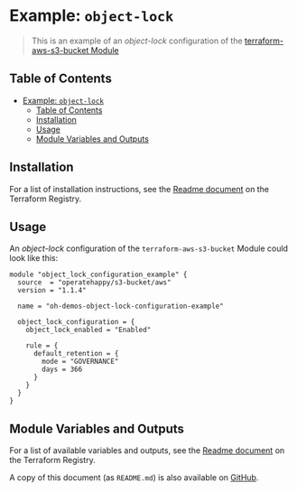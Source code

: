 # Example: `object-lock`

> This is an example of an _object-lock_ configuration of the [terraform-aws-s3-bucket Module](https://registry.terraform.io/modules/operatehappy/s3-bucket/)

## Table of Contents

- [Example: `object-lock`](#example-object-lock)
  - [Table of Contents](#table-of-contents)
  - [Installation](#installation)
  - [Usage](#usage)
  - [Module Variables and Outputs](#module-variables-and-outputs)

## Installation

For a list of installation instructions, see the [Readme document](https://registry.terraform.io/modules/operatehappy/s3-bucket/) on the Terraform Registry.

## Usage

An _object-lock_ configuration of the `terraform-aws-s3-bucket` Module could look like this:

```hcl
module "object_lock_configuration_example" {
  source  = "operatehappy/s3-bucket/aws"
  version = "1.1.4"

  name = "oh-demos-object-lock-configuration-example"

  object_lock_configuration = {
    object_lock_enabled = "Enabled"

    rule = {
      default_retention = {
        mode = "GOVERNANCE"
        days = 366
      }
    }
  }
}
```

## Module Variables and Outputs

For a list of available variables and outputs, see the [Readme document](https://registry.terraform.io/modules/operatehappy/s3-bucket/) on the Terraform Registry.

A copy of this document (as `README.md`) is also available on [GitHub](https://github.com/operatehappy/terraform-aws-s3-bucket/blob/master/README.md#readme).
